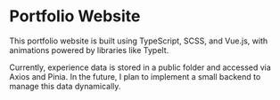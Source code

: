 # Portfolio Website

This portfolio website is built using TypeScript, SCSS, and Vue.js, with animations powered by libraries like TypeIt.

Currently, experience data is stored in a public folder and accessed via Axios and Pinia. In the future, I plan to implement a small backend to manage this data dynamically.
